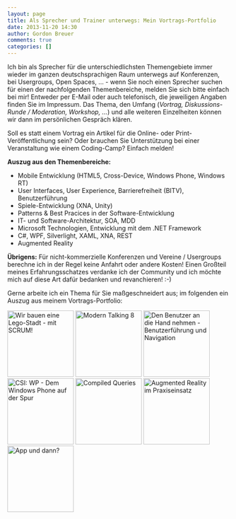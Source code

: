 ```yaml
---
layout: page
title: Als Sprecher und Trainer unterwegs: Mein Vortrags-Portfolio
date: 2013-11-20 14:30
author: Gordon Breuer
comments: true
categories: []
---
```

Ich bin als Sprecher für die unterschiedlichsten Themengebiete immer wieder im ganzen deutschsprachigen Raum unterwegs auf Konferenzen, bei Usergroups, Open Spaces, ... - wenn Sie noch einen Sprecher suchen für einen der nachfolgenden Themenbereiche, melden Sie sich bitte einfach bei mir! Entweder per E-Mail oder auch telefonisch, die jeweiligen Angaben finden Sie im Impressum. Das Thema, den Umfang (<em>Vortrag, Diskussions-Runde / Moderation, Workshop, ...</em>) und alle weiteren Einzelheiten können wir dann im persönlichen Gespräch klären.

Soll es statt einem Vortrag ein Artikel für die Online- oder Print-Veröffentlichung sein? Oder brauchen Sie Unterstützung bei einer Veranstaltung wie einem Coding-Camp? Einfach melden!

<strong>Auszug aus den Themenbereiche:</strong>
<ul>
	<li>Mobile Entwicklung (HTML5, Cross-Device, Windows Phone, Windows RT)</li>
	<li>User Interfaces, User Experience, Barrierefreiheit (BITV), Benutzerführung</li>
	<li>Spiele-Entwicklung (XNA, Unity)</li>
	<li>Patterns &amp; Best Pracices in der Software-Entwicklung</li>
	<li>IT- und Software-Architektur, SOA, MDD</li>
	<li>Microsoft Technologien, Entwicklung mit dem .NET Framework</li>
	<li>C#, WPF, Silverlight, XAML, XNA, REST</li>
	<li>Augmented Reality</li>
</ul>
<strong>Übrigens:</strong> Für nicht-kommerzielle Konferenzen und Vereine / Usergroups berechne ich in der Regel keine Anfahrt oder andere Kosten! Einen Großteil meines Erfahrungsschatzes verdanke ich der Community und ich möchte mich auf diese Art dafür bedanken und revanchieren! :-)

Gerne arbeite ich ein Thema für Sie maßgeschneidert aus; im folgenden ein Auszug aus meinem Vortrags-Portfolio:

<a title="Wir bauen eine Lego-Stadt – mit SCRUM!" href="http://gordon-breuer.de/vortrags-portfolio/wir-bauen-eine-lego-stadt-mit-scrum/"><img class="alignleft size-thumbnail wp-image-6930" src="http://anheledirwp.blob.core.windows.net/wordpress/2013/11/SCRUM-150x150.png" alt="Wir bauen eine Lego-Stadt - mit SCRUM!" width="150" height="150" /></a> <a title="Modern Talking 8" href="http://gordon-breuer.de/vortrags-portfolio/modern-talking-8/"><img class="alignleft size-thumbnail wp-image-6927" src="http://anheledirwp.blob.core.windows.net/wordpress/2013/11/Modern-Talking-150x150.png" alt="Modern Talking 8" width="150" height="150" /></a> <a title="Den Nutzer an die Hand nehmen – Benutzerführung und Navigation" href="http://gordon-breuer.de/vortrags-portfolio/den-nutzer-die-hand-nehmen-benutzerfuehrung-und-navigation/"><img class="alignleft size-thumbnail wp-image-6925" src="http://anheledirwp.blob.core.windows.net/wordpress/2013/11/Benutzerfuehrung-150x150.png" alt="Den Benutzer an die Hand nehmen - Benutzerführung und Navigation" width="150" height="150" /></a> <a title="CSI: WP – Dem Windows Phone auf der Spur" href="http://gordon-breuer.de/vortrags-portfolio/csi-wp-dem-windows-phone-auf-der-spur/"><img class="alignleft size-thumbnail wp-image-6921" src="http://anheledirwp.blob.core.windows.net/wordpress/2013/11/CSI-WP-150x150.png" alt="CSI: WP - Dem Windows Phone auf der Spur" width="150" height="150" /></a> <a title="CompiledQueries: Die Pegasus-Stiefel für LINQ" href="http://gordon-breuer.de/vortrags-portfolio/compiledqueries-die-pegasus-stiefel-fuer-linq/"><img class="alignleft size-thumbnail wp-image-6918" src="http://anheledirwp.blob.core.windows.net/wordpress/2013/11/Compiled-Queries-150x150.png" alt="Compiled Queries" width="150" height="150" /></a> <a title="Augmented Reality im Praxiseinsatz" href="http://gordon-breuer.de/vortrags-portfolio/augmented-reality-im-praxiseinsatz/"><img class="alignleft size-thumbnail wp-image-6915" src="http://anheledirwp.blob.core.windows.net/wordpress/2013/11/Augmented-Reality-150x150.png" alt="Augmented Reality im Praxiseinsatz" width="150" height="150" /></a> <a title="App – und dann?" href="http://gordon-breuer.de/vortrags-portfolio/app-und-dann/"><img class="alignleft size-thumbnail wp-image-6912" src="http://anheledirwp.blob.core.windows.net/wordpress/2013/11/App-und-dann-150x150.png" alt="App und dann?" width="150" height="150" /></a>
